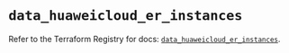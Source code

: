 # `data_huaweicloud_er_instances`

Refer to the Terraform Registry for docs: [`data_huaweicloud_er_instances`](https://registry.terraform.io/providers/huaweicloud/huaweicloud/1.71.1/docs/data-sources/er_instances).
